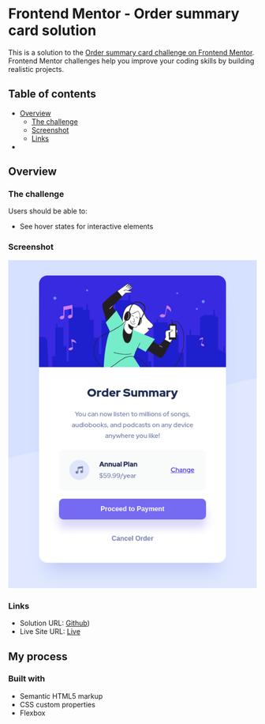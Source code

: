 # Frontend Mentor - Order summary card solution

This is a solution to the [Order summary card challenge on Frontend Mentor](https://www.frontendmentor.io/challenges/order-summary-component-QlPmajDUj). Frontend Mentor challenges help you improve your coding skills by building realistic projects. 

## Table of contents

- [Overview](#overview)
  - [The challenge](#the-challenge)
  - [Screenshot](#screenshot)
  - [Links](#links)
- 



## Overview

### The challenge

Users should be able to:

- See hover states for interactive elements

### Screenshot

<img src='orderSummary.png'/>


### Links

- Solution URL: [Github](https://github.com/mikava7/Order-summary-component))
- Live Site URL: [Live](https://your-live-site-url.com)

## My process

### Built with

- Semantic HTML5 markup
- CSS custom properties
- Flexbox
